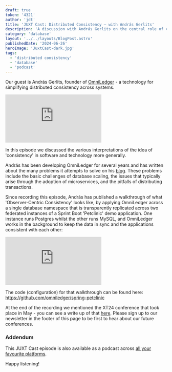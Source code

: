 ```yaml
---
draft: true
token: '4321'
author: 'jdt'
title: 'JUXT Cast: Distributed Consistency — with András Gerlits'
description: 'A discussion with András Gerlits on the central role of consistency in software and information systems.'
category: 'database'
layout: '../../layouts/BlogPost.astro'
publishedDate: '2024-06-26'
heroImage: 'JuxtCast-dark.jpg'
tags:
  - 'distributed consistency'
  - 'database'
  - 'podcast'
---
```


Our guest is András Gerlits, founder of [OmniLedger](https://omniledger.io/) - a technology for simplifying distributed consistency across systems.<br/>

<iframe class='aspect-video w-full' src="https://www.youtube.com/embed/ywwAYBUziTs?si=TZP2eHi_EIWQbI4b" title="YouTube video player" frameborder="0" allow="accelerometer; autoplay; clipboard-write; encrypted-media; gyroscope; picture-in-picture; web-share" referrerpolicy="strict-origin-when-cross-origin" allowfullscreen></iframe>

In this episode we discussed the various interpretations of the idea of 'consistency' in software and technology more generally.

András has been developing OmniLedger for several years and has written about the many problems it attempts to solve on his [blog](https://andrasgerlits.medium.com/). These problems include the basic challenges of database scaling, the issues that typically arise through the adoption of microservices, and the pitfalls of distributing transactions.

Since recording this episode, András has published a walkthrough of what 'Observer-Centric Consistency' looks like, by applying OmniLedger across a single database namespace that is transparently replicated across two federated instances of a Sprint Boot 'Petclinic' demo application. One instance runs Postgres whilst the other runs MySQL, and OmniLedger works in the background to keep the data in sync and the applications consistent with each other:

<iframe class='aspect-video w-full' src="https://www.youtube.com/embed/6HX8AXJTV6c?si=TZP2eHi_EIWQbI4b" title="YouTube video player" frameborder="0" allow="accelerometer; autoplay; clipboard-write; encrypted-media; gyroscope; picture-in-picture; web-share" referrerpolicy="strict-origin-when-cross-origin" allowfullscreen></iframe>

The code (configuration) for that walkthrough can be found here: https://github.com/omniledger/spring-petclinic

At the end of the recording we mentioned the XT24 conference that took place in May - you can see a write up of that [here](/blog/xt24-fintech-conf-review). Please sign up to our newsletter in the footer of this page to be first to hear about our future conferences.

### Addendum

This JUXT Cast episode is also available as a podcast across [all your favourite platforms](https://pnc.st/s/juxt-cast/469dbc7a/juxt-cast-sane-query-languages-with-prof-viktor-leis).

Happy listening!
